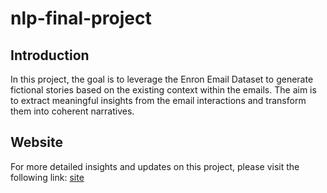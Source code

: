 # nlp-final-project

## Introduction
In this project, the goal is to leverage the Enron Email Dataset to generate fictional stories based on the existing context within the emails. The aim is to extract meaningful insights from the email interactions and transform them into coherent narratives.

## Website
For more detailed insights and updates on this project, please visit the following link: [site](https://rloorp.github.io/nlp-final-project/)
